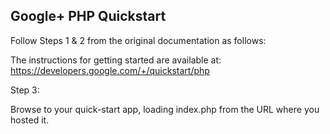 ## Google+ PHP Quickstart


Follow Steps 1 & 2 from the original documentation as follows:


The instructions for getting started are available at:
https://developers.google.com/+/quickstart/php


Step 3:

Browse to your quick-start app, loading index.php from the URL where you hosted it.
